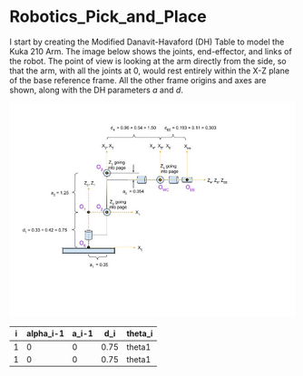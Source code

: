 # Robotics_Pick_and_Place

I start by creating the Modified Danavit-Havaford (DH) Table to model the Kuka 210 Arm.
The image below shows the joints, end-effector, and links of the robot. The point of view is looking at the arm directly from the side, so that the arm, with all the joints at 0, would rest entirely within the X-Z plane of the base reference frame. All the other frame origins and axes are shown, along with the DH parameters *a* and *d*.

![Robot Model for Making the DH Table](/images/Robot_Model.jpg)

i            | alpha_i-1     | a_i-1         | d_i           | theta_i
------------ | ------------- | ------------- | ------------- | -------------
1            | 0             | 0             | 0.75          | theta1
1            | 0             | 0             | 0.75          | theta1
